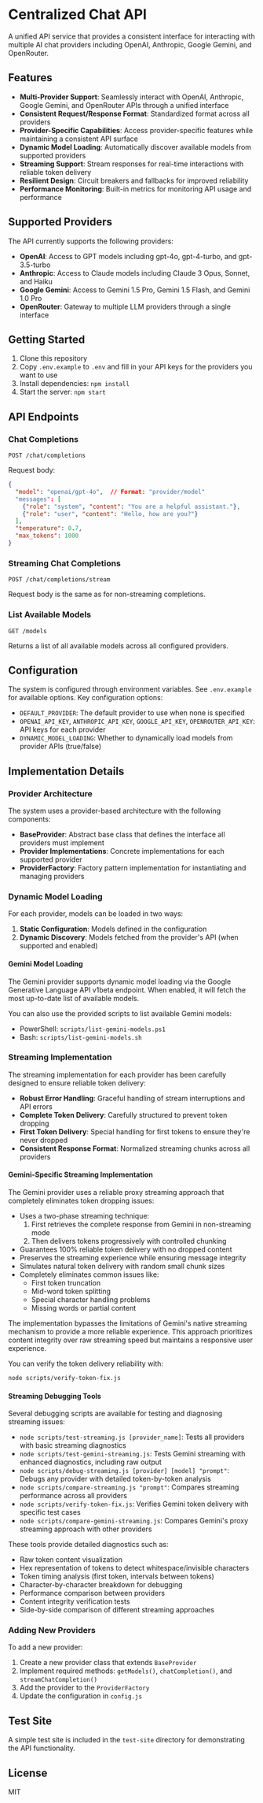 # Centralized Chat API

A unified API service that provides a consistent interface for interacting with multiple AI chat providers including OpenAI, Anthropic, Google Gemini, and OpenRouter.

## Features

- **Multi-Provider Support**: Seamlessly interact with OpenAI, Anthropic, Google Gemini, and OpenRouter APIs through a unified interface
- **Consistent Request/Response Format**: Standardized format across all providers
- **Provider-Specific Capabilities**: Access provider-specific features while maintaining a consistent API surface
- **Dynamic Model Loading**: Automatically discover available models from supported providers
- **Streaming Support**: Stream responses for real-time interactions with reliable token delivery
- **Resilient Design**: Circuit breakers and fallbacks for improved reliability
- **Performance Monitoring**: Built-in metrics for monitoring API usage and performance

## Supported Providers

The API currently supports the following providers:

- **OpenAI**: Access to GPT models including gpt-4o, gpt-4-turbo, and gpt-3.5-turbo
- **Anthropic**: Access to Claude models including Claude 3 Opus, Sonnet, and Haiku
- **Google Gemini**: Access to Gemini 1.5 Pro, Gemini 1.5 Flash, and Gemini 1.0 Pro
- **OpenRouter**: Gateway to multiple LLM providers through a single interface

## Getting Started

1. Clone this repository
2. Copy `.env.example` to `.env` and fill in your API keys for the providers you want to use
3. Install dependencies: `npm install`
4. Start the server: `npm start`

## API Endpoints

### Chat Completions

```
POST /chat/completions
```

Request body:
```json
{
  "model": "openai/gpt-4o",  // Format: "provider/model"
  "messages": [
    {"role": "system", "content": "You are a helpful assistant."},
    {"role": "user", "content": "Hello, how are you?"}
  ],
  "temperature": 0.7,
  "max_tokens": 1000
}
```

### Streaming Chat Completions

```
POST /chat/completions/stream
```

Request body is the same as for non-streaming completions.

### List Available Models

```
GET /models
```

Returns a list of all available models across all configured providers.

## Configuration

The system is configured through environment variables. See `.env.example` for available options. Key configuration options:

- `DEFAULT_PROVIDER`: The default provider to use when none is specified
- `OPENAI_API_KEY`, `ANTHROPIC_API_KEY`, `GOOGLE_API_KEY`, `OPENROUTER_API_KEY`: API keys for each provider
- `DYNAMIC_MODEL_LOADING`: Whether to dynamically load models from provider APIs (true/false)

## Implementation Details

### Provider Architecture

The system uses a provider-based architecture with the following components:

- **BaseProvider**: Abstract base class that defines the interface all providers must implement
- **Provider Implementations**: Concrete implementations for each supported provider
- **ProviderFactory**: Factory pattern implementation for instantiating and managing providers

### Dynamic Model Loading

For each provider, models can be loaded in two ways:

1. **Static Configuration**: Models defined in the configuration
2. **Dynamic Discovery**: Models fetched from the provider's API (when supported and enabled)

#### Gemini Model Loading

The Gemini provider supports dynamic model loading via the Google Generative Language API v1beta endpoint. When enabled, it will fetch the most up-to-date list of available models. 

You can also use the provided scripts to list available Gemini models:
- PowerShell: `scripts/list-gemini-models.ps1`
- Bash: `scripts/list-gemini-models.sh`

### Streaming Implementation

The streaming implementation for each provider has been carefully designed to ensure reliable token delivery:

- **Robust Error Handling**: Graceful handling of stream interruptions and API errors
- **Complete Token Delivery**: Carefully structured to prevent token dropping
- **First Token Delivery**: Special handling for first tokens to ensure they're never dropped
- **Consistent Response Format**: Normalized streaming chunks across all providers

#### Gemini-Specific Streaming Implementation
The Gemini provider uses a reliable proxy streaming approach that completely eliminates token dropping issues:

- Uses a two-phase streaming technique:
  1. First retrieves the complete response from Gemini in non-streaming mode
  2. Then delivers tokens progressively with controlled chunking
- Guarantees 100% reliable token delivery with no dropped content
- Preserves the streaming experience while ensuring message integrity
- Simulates natural token delivery with random small chunk sizes
- Completely eliminates common issues like:
  - First token truncation
  - Mid-word token splitting
  - Special character handling problems
  - Missing words or partial content

The implementation bypasses the limitations of Gemini's native streaming mechanism to provide a more reliable experience. This approach prioritizes content integrity over raw streaming speed but maintains a responsive user experience.

You can verify the token delivery reliability with:
```bash
node scripts/verify-token-fix.js
```

#### Streaming Debugging Tools

Several debugging scripts are available for testing and diagnosing streaming issues:

- `node scripts/test-streaming.js [provider_name]`: Tests all providers with basic streaming diagnostics
- `node scripts/test-gemini-streaming.js`: Tests Gemini streaming with enhanced diagnostics, including raw output
- `node scripts/debug-streaming.js [provider] [model] "prompt"`: Debugs any provider with detailed token-by-token analysis
- `node scripts/compare-streaming.js "prompt"`: Compares streaming performance across all providers
- `node scripts/verify-token-fix.js`: Verifies Gemini token delivery with specific test cases
- `node scripts/compare-gemini-streaming.js`: Compares Gemini's proxy streaming approach with other providers

These tools provide detailed diagnostics such as:

- Raw token content visualization
- Hex representation of tokens to detect whitespace/invisible characters
- Token timing analysis (first token, intervals between tokens)
- Character-by-character breakdown for debugging
- Performance comparison between providers
- Content integrity verification tests
- Side-by-side comparison of different streaming approaches

### Adding New Providers

To add a new provider:

1. Create a new provider class that extends `BaseProvider`
2. Implement required methods: `getModels()`, `chatCompletion()`, and `streamChatCompletion()`
3. Add the provider to the `ProviderFactory`
4. Update the configuration in `config.js`

## Test Site

A simple test site is included in the `test-site` directory for demonstrating the API functionality.

## License

MIT 